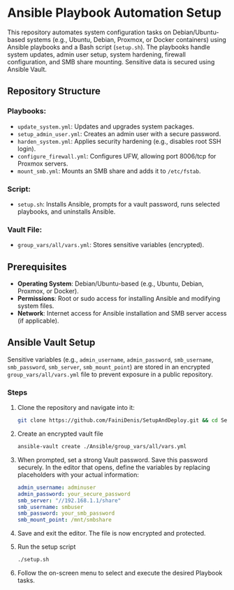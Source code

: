 # Ansible Playbook Automation Setup

This repository automates system configuration tasks on Debian/Ubuntu-based systems (e.g., Ubuntu, Debian, Proxmox, or Docker containers) using Ansible playbooks and a Bash script (`setup.sh`). The playbooks handle system updates, admin user setup, system hardening, firewall configuration, and SMB share mounting. Sensitive data is secured using Ansible Vault.

## Repository Structure

### Playbooks:
- `update_system.yml`: Updates and upgrades system packages.
- `setup_admin_user.yml`: Creates an admin user with a secure password.
- `harden_system.yml`: Applies security hardening (e.g., disables root SSH login).
- `configure_firewall.yml`: Configures UFW, allowing port 8006/tcp for Proxmox servers.
- `mount_smb.yml`: Mounts an SMB share and adds it to `/etc/fstab`.

### Script:
- `setup.sh`: Installs Ansible, prompts for a vault password, runs selected playbooks, and uninstalls Ansible.

### Vault File:
- `group_vars/all/vars.yml`: Stores sensitive variables (encrypted).

## Prerequisites

- **Operating System**: Debian/Ubuntu-based (e.g., Ubuntu, Debian, Proxmox, or Docker).
- **Permissions**: Root or sudo access for installing Ansible and modifying system files.
- **Network**: Internet access for Ansible installation and SMB server access (if applicable).


## Ansible Vault Setup

Sensitive variables (e.g., `admin_username`, `admin_password`, `smb_username`, `smb_password`, `smb_server`, `smb_mount_point`) are stored in an encrypted `group_vars/all/vars.yml` file to prevent exposure in a public repository.

### Steps
1. Clone the repository and navigate into it:
    ```bash
    git clone https://github.com/FainiDenis/SetupAndDeploy.git && cd SetupAndDeploy
    ```

2. Create an encrypted vault file
   ```bash
   ansible-vault create ./Ansible/group_vars/all/vars.yml
   ```

3. When prompted, set a strong Vault password. Save this password securely. In the editor that opens, define the variables by replacing placeholders with your actual information:
    ```yaml
    admin_username: adminuser
    admin_password: your_secure_password
    smb_server: "//192.168.1.1/share"
    smb_username: smbuser
    smb_password: your_smb_password
    smb_mount_point: /mnt/smbshare
    ```
4. Save and exit the editor. The file is now encrypted and protected.
5. Run the setup script
   ```bash
   ./setup.sh
   ```
6. Follow the on-screen menu to select and execute the desired Playbook tasks.